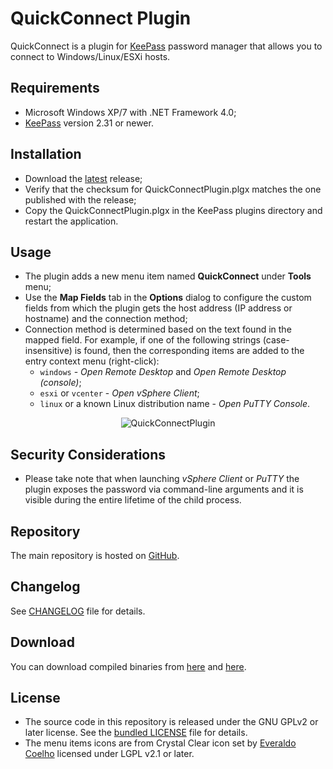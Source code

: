 # QuickConnect Plugin

QuickConnect is a plugin for [KeePass](http://keepass.info) password manager that allows you to connect to Windows/Linux/ESXi hosts.

## Requirements

- Microsoft Windows XP/7 with .NET Framework 4.0;
- [KeePass](http://keepass.info) version 2.31 or newer.

## Installation

- Download the [latest](https://github.com/cristianst85/QuickConnectPlugin/releases/latest) release;
- Verify that the checksum for QuickConnectPlugin.plgx matches the one published with the release;
- Copy the QuickConnectPlugin.plgx in the KeePass plugins directory and restart the application.

## Usage

- The plugin adds a new menu item named **QuickConnect** under **Tools** menu;
- Use the **Map Fields** tab in the **Options** dialog to configure the custom fields from which the plugin gets the host address (IP address or hostname) and the connection method;
- Connection method is determined based on the text found in the mapped field. For example, if one of the following strings (case-insensitive) is found, then the corresponding items are added to the entry context menu (right-click):
    * `windows` - *Open Remote Desktop* and *Open Remote Desktop (console)*;
	* `esxi` or `vcenter` - *Open vSphere Client*;
	* `linux` or a known Linux distribution name - *Open PuTTY Console*.

<p align="center"><img src="https://raw.github.com/cristianst85/QuickConnectPlugin/master/docs/screenshot.png" alt="QuickConnectPlugin" /></p>

## Security Considerations

- Please take note that when launching *vSphere Client* or *PuTTY* the plugin exposes the password via command-line arguments and it is visible during the entire lifetime of the child process.

## Repository

The main repository is hosted on [GitHub](https://github.com/cristianst85/QuickConnectPlugin).

## Changelog

See [CHANGELOG](https://github.com/cristianst85/QuickConnectPlugin/blob/master/CHANGELOG.md) file for details.

## Download

You can download compiled binaries from [here](http://www.disruptivesoftware.ro/projects/QuickConnectPlugin/) and [here](https://github.com/cristianst85/QuickConnectPlugin/releases).

## License

* The source code in this repository is released under the GNU GPLv2 or later license. See the [bundled LICENSE](https://github.com/cristianst85/QuickConnectPlugin/blob/master/LICENSE) file for details.
* The menu items icons are from Crystal Clear icon set by [Everaldo Coelho](http://www.everaldo.com/) licensed under LGPL v2.1 or later.
